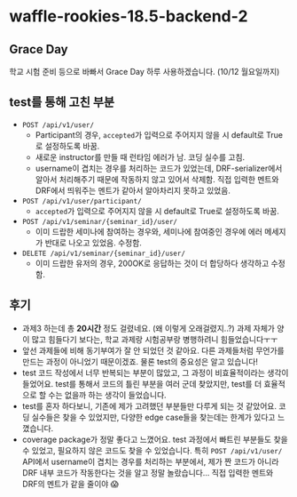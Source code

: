 # waffle-rookies-18.5-backend-2

## Grace Day
학교 시험 준비 등으로 바빠서 Grace Day 하루 사용하겠습니다. (10/12 월요일까지)

## test를 통해 고친 부분
- `POST /api/v1/user/`
  * Participant의 경우, `accepted`가 입력으로 주어지지 않을 시 default로 True로 설정하도록 바꿈. 
  * 새로운 instructor를 만들 때 런타임 에러가 남. 코딩 실수를 고침.
  * username이 겹치는 경우를 처리하는 코드가 있었는데, DRF-serializer에서 알아서 처리해주기 때문에 작동하지 않고 있어서 삭제함. 직접 입력한 멘트와 DRF에서 띄워주는 멘트가 같아서 알아차리지 못하고 있었음.
- `POST /api/v1/user/participant/`
  * `accepted`가 입력으로 주어지지 않을 시 default로 True로 설정하도록 바꿈.
- `POST /api/v1/seminar/{seminar_id}/user/`
  * 이미 드랍한 세미나에 참여하는 경우와, 세미나에 참여중인 경우에 에러 메세지가 반대로 나오고 있었음. 수정함.
- `DELETE /api/v1/seminar/{seminar_id}/user/`
  * 이미 드랍한 유저의 경우, 200OK로 응답하는 것이 더 합당하다 생각하고 수정함.

## 후기
- 과제3 하는데 총 **20시간** 정도 걸렸네요. (왜 이렇게 오래걸렸지..?) 과제 자체가 양이 많고 힘들다기 보다는, 학교 과제랑 시험공부랑 병행하려니 힘들었습니다ㅜㅜ
- 앞선 과제들에 비해 동기부여가 잘 안 되었던 것 같아요. 다른 과제들처럼 무언가를 만드는 과정이 아니었기 때문이겠죠. 물론 test의 중요성은 알고 있습니다!
- test 코드 작성에서 너무 반복되는 부분이 많았고, 그 과정이 비효율적이라는 생각이 들었어요. test를 통해서 코드의 틀린 부분을 여러 군데 찾았지만, test를 더 효율적으로 할 수는 없을까 하는 생각이 들었습니다.
- test를 혼자 하다보니, 기존에 제가 고려했던 부분들만 다루게 되는 것 같았어요. 코딩 실수들은 찾을 수 있었지만, 다양한 edge case들을 찾는데는 한계가 있다고 느꼈습니다.
- coverage package가 정말 좋다고 느꼈어요. test 과정에서 빠트린 부분들도 찾을 수 있었고, 필요하지 않은 코드도 찾을 수 있었습니다. 특히 `POST /api/v1/user/` API에서 username이 겹치는 경우를 처리하는 부분에서, 제가 짠 코드가 아니라 DRF 내부 코드가 작동한다는 것을 알고 정말 놀랐습니다... 직접 입력한 멘트와 DRF의 멘트가 같을 줄이야 :scream:
